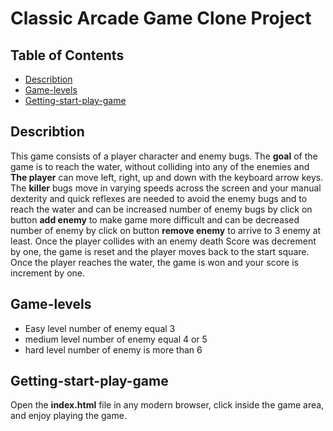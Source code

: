 # Classic Arcade Game Clone Project

## Table of Contents

- [Describtion](#Describtion)
- [Game-levels](#Game-levels)
- [Getting-start-play-game](#Getting-start-play-game)
## Describtion 
 This game consists of a player character and enemy bugs. 
 The **goal** of the game is to reach the water, without colliding into any of the enemies and **The player** can move left, right, up and down with the keyboard arrow keys. 
 The **killer** bugs move in varying speeds across the screen and your manual dexterity and quick reflexes are needed to avoid the enemy bugs and to reach the water and can be increased number of enemy bugs by click on button **add enemy** to make game more difficult and can be decreased number of enemy by click on button **remove enemy** to arrive to 3 enemy at least.
 Once the player collides with an enemy death Score was decrement by one, the game is reset and the player moves back to the start square. 
 Once the player reaches the water, the game is won and your score is increment by one. 
## Game-levels 
* Easy level number of enemy equal 3
* medium level number of enemy equal 4 or 5
* hard level number of enemy is more than 6
## Getting-start-play-game
Open the **index.html** file in any modern browser, click inside the game area, and enjoy playing the game.
